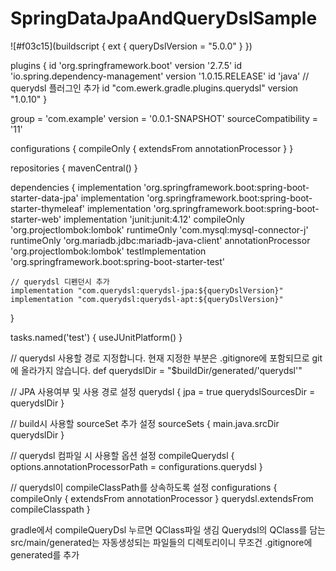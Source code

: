 # SpringDataJpaAndQueryDslSample


![#f03c15](buildscript {
	ext {
		queryDslVersion = "5.0.0"
	}
})

plugins {
	id 'org.springframework.boot' version '2.7.5'
	id 'io.spring.dependency-management' version '1.0.15.RELEASE'
	id 'java'
	// querydsl 플러그인 추가
	id "com.ewerk.gradle.plugins.querydsl" version "1.0.10"
}

group = 'com.example'
version = '0.0.1-SNAPSHOT'
sourceCompatibility = '11'

configurations {
	compileOnly {
		extendsFrom annotationProcessor
	}
}

repositories {
	mavenCentral()
}

dependencies {
	implementation 'org.springframework.boot:spring-boot-starter-data-jpa'
	implementation 'org.springframework.boot:spring-boot-starter-thymeleaf'
	implementation 'org.springframework.boot:spring-boot-starter-web'
	implementation 'junit:junit:4.12'
	compileOnly 'org.projectlombok:lombok'
	runtimeOnly 'com.mysql:mysql-connector-j'
	runtimeOnly 'org.mariadb.jdbc:mariadb-java-client'
	annotationProcessor 'org.projectlombok:lombok'
	testImplementation 'org.springframework.boot:spring-boot-starter-test'

	// querydsl 디펜던시 추가
	implementation "com.querydsl:querydsl-jpa:${queryDslVersion}"
	implementation "com.querydsl:querydsl-apt:${queryDslVersion}"
}

tasks.named('test') {
	useJUnitPlatform()
}


// querydsl 사용할 경로 지정합니다. 현재 지정한 부분은 .gitignore에 포함되므로 git에 올라가지 않습니다.
def querydslDir = "$buildDir/generated/'querydsl'"

// JPA 사용여부 및 사용 경로 설정
querydsl {
	jpa = true
	querydslSourcesDir = querydslDir
}

// build시 사용할 sourceSet 추가 설정
sourceSets {
	main.java.srcDir querydslDir
}


// querydsl 컴파일 시 사용할 옵션 설정
compileQuerydsl {
	options.annotationProcessorPath = configurations.querydsl
}

// querydsl이 compileClassPath를 상속하도록 설정
configurations {
	compileOnly {
		extendsFrom annotationProcessor
	}
	querydsl.extendsFrom compileClasspath
}



gradle에서 compileQueryDsl 누르면 QClass파일 생김
Querydsl의 QClass를 담는 src/main/generated는 자동생성되는 파일들의 디렉토리이니 무조건 .gitignore에 generated를 추가
